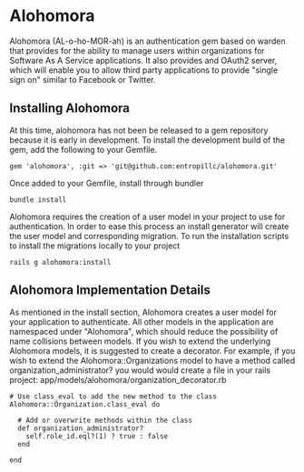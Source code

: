 Alohomora
=========

Alohomora (AL-o-ho-MOR-ah) is an authentication gem based on warden that provides for the ability to manage users within organizations for Software As A Service applications. It also provides and OAuth2 server, which will enable you to allow third party applications to provide "single sign on" similar to Facebook or Twitter.

Installing Alohomora
--------------------

At this time, alohomora has not been be released to a gem repository because it is early in development. To install the development
build of the gem, add the following to your Gemfile.

    gem 'alohomora', :git => 'git@github.com:entropillc/alohomora.git'

Once added to your Gemfile, install through bundler

    bundle install
  
Alohomora requires the creation of a user model in your project to use for authentication. In order to ease this process an install generator will create the user model and corresponding migration. To run the installation scripts to install the migrations locally to your project

    rails g alohomora:install
    
Alohomora Implementation Details
---------

As mentioned in the install section, Alohomora creates a user model for your application to authenticate. All other models in the application are namespaced under "Alohomora", which should reduce the possibility of name collisions between models. If you wish to extend the underlying Alohomora models, it is suggested to create a decorator. For example, if you wish to extend the Alohomora::Organizations model to have a method called organization_administrator? you would would create a file in your rails project:  app/models/alohomora/organization_decorator.rb

    # Use class_eval to add the new method to the class
    Alohomora::Organization.class_eval do
      
      # Add or overwrite methods within the class
      def organization_administrator?
        self.role_id.eql?(1) ? true : false
      end
            
    end